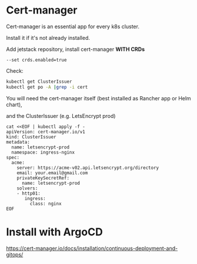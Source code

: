 # Cert-manager

Cert-manager is an essential app for every k8s cluster.

Install it if it's not already installed.

Add jetstack repository,
install cert-manager **WITH CRDs**

    --set crds.enabled=true


Check:

```bash
kubectl get ClusterIssuer
kubectl get po -A |grep -i cert
```

You will need the cert-manager itself (best installed as Rancher app or Helm chart),

and the ClusterIssuer (e.g. LetsEncrypt prod)

    cat <<EOF | kubectl apply -f -
    apiVersion: cert-manager.io/v1
    kind: ClusterIssuer
    metadata:
      name: letsencrypt-prod
      namespace: ingress-nginx
    spec:
      acme:
        server: https://acme-v02.api.letsencrypt.org/directory
        email: your.email@gmail.com
        privateKeySecretRef:
          name: letsencrypt-prod
        solvers:
        - http01:
           ingress:
             class: nginx
    EOF

# Install with ArgoCD

https://cert-manager.io/docs/installation/continuous-deployment-and-gitops/

